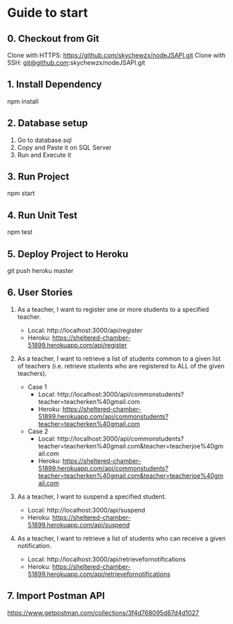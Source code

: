 # Guide to start 

## 0. Checkout from Git
Clone with HTTPS: https://github.com/skychewzx/nodeJSAPI.git
Clone with SSH: git@github.com:skychewzx/nodeJSAPI.git

## 1. Install Dependency 
npm install

## 2. Database setup
1. Go to database.sql
2. Copy and Paste it on SQL Server
3. Run and Execute it

## 3. Run Project
npm start

## 4. Run Unit Test
npm test

## 5. Deploy Project to Heroku
git push heroku master


## 6. User Stories 
1. As a teacher, I want to register one or more students to a specified teacher.
    * Local: http://localhost:3000/api/register
    * Heroku: https://sheltered-chamber-51899.herokuapp.com/api/register
    
2. As a teacher, I want to retrieve a list of students common to a given list of teachers (i.e. retrieve students who are registered to ALL of the given teachers).
    * Case 1
        * Local: http://localhost:3000/api/commonstudents?teacher=teacherken%40gmail.com
        * Heroku: https://sheltered-chamber-51899.herokuapp.com/api/commonstudents?teacher=teacherken%40gmail.com
    * Case 2
        * Local: http://localhost:3000/api/commonstudents?teacher=teacherken%40gmail.com&teacher=teacherjoe%40gmail.com
        * Heroku: https://sheltered-chamber-51899.herokuapp.com/api/commonstudents?teacher=teacherken%40gmail.com&teacher=teacherjoe%40gmail.com
        
3. As a teacher, I want to suspend a specified student.
    * Local: http://localhost:3000/api/suspend
    * Heroku: https://sheltered-chamber-51899.herokuapp.com/api/suspend
     
4. As a teacher, I want to retrieve a list of students who can receive a given notification.
     * Local: http://localhost:3000/api/retrievefornotifications
     * Heroku: https://sheltered-chamber-51899.herokuapp.com/api/retrievefornotifications
          
## 7. Import Postman API
https://www.getpostman.com/collections/3f4d768095d87d4d1027

